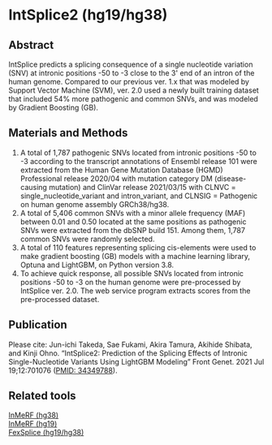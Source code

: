 # IntSplice2 (hg19/hg38)
## Abstract
IntSplice predicts a splicing consequence of a single nucleotide variation (SNV) at intronic positions -50 to -3 close to the 3' end of an intron of the human genome. Compared to our previous ver. 1.x that was modeled by Support Vector Machine (SVM), ver. 2.0 used a newly built training dataset that included 54% more pathogenic and common SNVs, and was modeled by Gradient Boosting (GB).
## Materials and Methods
1. A total of 1,787 pathogenic SNVs located from intronic positions -50 to -3 according to the transcript annotations of Ensembl release 101 were extracted from the Human Gene Mutation Database (HGMD) Professional release 2020/04 with mutation category DM (disease-causing mutation) and ClinVar release 2021/03/15 with CLNVC = single_nucleotide_variant and intron_variant, and CLNSIG = Pathogenic on human genome assembly GRCh38/hg38.
2. A total of 5,406 common SNVs with a minor allele frequency (MAF) between 0.01 and 0.50 located at the same positions as pathogenic SNVs were extracted from the dbSNP build 151. Among them, 1,787 common SNVs were randomly selected.
3. A total of 110 features representing splicing cis-elements were used to make gradient boosting (GB) models with a machine learning library, Optuna and LightGBM, on Python version 3.8.
4. To achieve quick response, all possible SNVs located from intronic positions -50 to -3 on the human genome were pre-processed by IntSplice ver. 2.0. The web service program extracts scores from the pre-processed dataset.
## Publication
Please cite: Jun-ichi Takeda, Sae Fukami, Akira Tamura, Akihide Shibata, and Kinji Ohno. “IntSplice2: Prediction of the Splicing Effects of Intronic Single-Nucleotide Variants Using LightGBM Modeling” Front Genet. 2021 Jul 19;12:701076 ([PMID: 34349788](https://pubmed.ncbi.nlm.nih.gov/34349788/)).
## Related tools
[InMeRF (hg38)](https://github.com/jtakeda-tokai/inmerf_hg38.git)\
[InMeRF (hg19)](https://github.com/jtakeda-tokai/inmerf_hg19.git)\
[FexSplice (hg19/hg38)](https://github.com/jtakeda-tokai/fexsplice.git)
